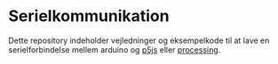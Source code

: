 # Serielkommunikation

Dette repository indeholder vejledninger og eksempelkode til at lave en serielforbindelse mellem arduino og [p5js](/P5JS) eller [processing](/Processing). 
